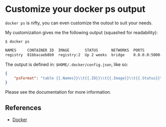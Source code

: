 # Customize your docker ps output

`docker ps` is nifty, you can even customize the outout to suit your needs.

My customization gives me the following output (squashed for readability):

`$ docker ps`

```bash
NAMES     CONTAINER ID  IMAGE       STATUS      NETWORKS  PORTS
registry  81bbacaeb8b9  registry:2  Up 2 weeks  bridge    0.0.0.0:5000->5000/tcp
```

The output is defined in: `$HOME/.docker/config.json`, like so:

```json
{
    "psFormat": "table {{.Names}}\\t{{.ID}}\\t{{.Image}}\\t{{.Status}}\\t{{.Networks}}\\t{{.Ports}}",
}
```

Please see the documentation for more information.

## References

- [Docker](https://docs.docker.com/engine/reference/commandline/ps/)

